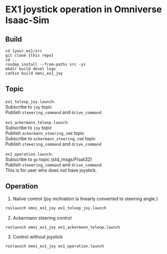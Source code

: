 # EX1 joystick operation in Omniverse Isaac-Sim

## Build
```
cd {your_ws}/src
git clone {this repo}
cd ..
rosdep install --from-paths src -yi
mkdir build devel logs
catkin build omni_ex1_joy
```
## Topic
`ex1_teleop_joy.launch`: \
Subscribe to `joy` topic \
Publish `steeering_command` and `drive_command`

`ex1_ackermann_teleop.launch`: \
Subscribe to `joy` topic \
Publish `ackermann_steering_cmd` topic \
Subscribe to `ackermann_steering_cmd` topic \
Publish `steeering_command` and `drive_command`

`ex1_operation.launch`: \
Subscribe to `go` topic (std_msgs/Float32) \
Publish `steeering_command` and `drive_command`. \
This is for user who does not have joystick.

## Operation

1. Naiive control (joy inclination is linearly converted to steering angle.)
```bash
roslaunch omni_ex1_joy ex1_teleop_joy.launch
```

2. Ackermann steering control
```bash
roslaunch omni_ex1_joy ex1_ackermann_teleop.launch
```

3. Control without joystick
```bash
roslaunch omni_ex1_joy ex1_operation.launch
```